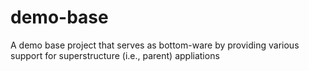 # demo-base
A demo base project that serves as bottom-ware by providing various support for superstructure (i.e., parent) appliations
